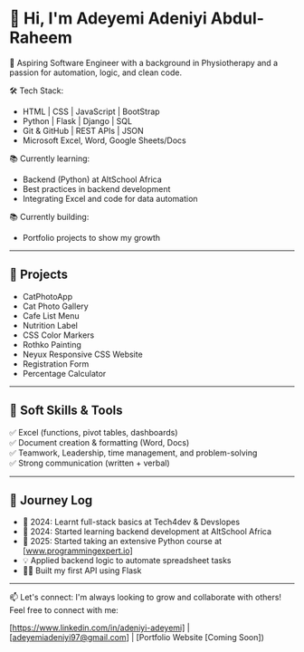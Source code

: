 # 👋 Hi, I'm Adeyemi Adeniyi Abdul-Raheem

🎯 Aspiring Software Engineer with a background in Physiotherapy and a passion for automation, logic, and clean code.

🛠️ Tech Stack:
- HTML | CSS | JavaScript | BootStrap 
- Python | Flask | Django | SQL 
- Git & GitHub | REST APIs | JSON
- Microsoft Excel, Word, Google Sheets/Docs

📚 Currently learning:
- Backend (Python) at AltSchool Africa 
- Best practices in backend development
- Integrating Excel and code for data automation

📚 Currently building:
- Portfolio projects to show my growth


---

## 🧠 Projects
- CatPhotoApp
- Cat Photo Gallery
- Cafe List Menu
- Nutrition Label
- CSS Color Markers
- Rothko Painting
- Neyux Responsive CSS Website
- Registration Form
- Percentage Calculator

---

## 💼 Soft Skills & Tools

✅ Excel (functions, pivot tables, dashboards)  
✅ Document creation & formatting (Word, Docs)  
✅ Teamwork, Leadership, time management, and problem-solving  
✅ Strong communication (written + verbal)

---

## 🚀 Journey Log

- 🌱 2024: Learnt full-stack basics at Tech4dev & Devslopes
- 🌱 2024: Started learning backend development at AltSchool Africa
- 🌱 2025: Started taking an extensive Python course at [www.programmingexpert.io]
- 💡 Applied backend logic to automate spreadsheet tasks  
- 👨‍💻 Built my first API using Flask  

---

📫 Let's connect: 
I'm always looking to grow and collaborate with others!  
Feel free to connect with me:

[https://www.linkedin.com/in/adeniyi-adeyemi] | [adeyemiadeniyi97@gmail.com] | [Portfolio Website [Coming Soon])

